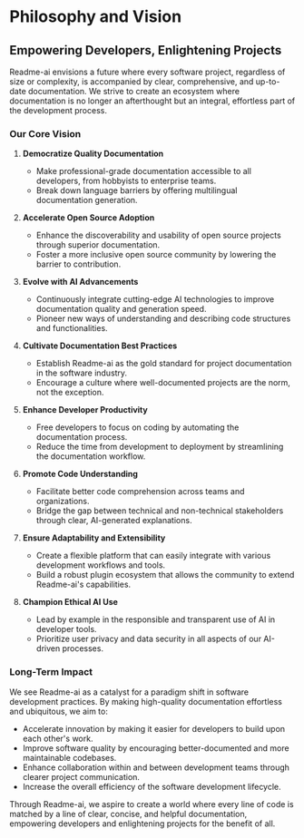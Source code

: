 # Philosophy and Vision

## Empowering Developers, Enlightening Projects

Readme-ai envisions a future where every software project, regardless of size or complexity, is accompanied by clear, comprehensive, and up-to-date documentation. We strive to create an ecosystem where documentation is no longer an afterthought but an integral, effortless part of the development process.

### Our Core Vision

1. **Democratize Quality Documentation**
   - Make professional-grade documentation accessible to all developers, from hobbyists to enterprise teams.
   - Break down language barriers by offering multilingual documentation generation.

2. **Accelerate Open Source Adoption**
   - Enhance the discoverability and usability of open source projects through superior documentation.
   - Foster a more inclusive open source community by lowering the barrier to contribution.

3. **Evolve with AI Advancements**
   - Continuously integrate cutting-edge AI technologies to improve documentation quality and generation speed.
   - Pioneer new ways of understanding and describing code structures and functionalities.

4. **Cultivate Documentation Best Practices**
   - Establish Readme-ai as the gold standard for project documentation in the software industry.
   - Encourage a culture where well-documented projects are the norm, not the exception.

5. **Enhance Developer Productivity**
   - Free developers to focus on coding by automating the documentation process.
   - Reduce the time from development to deployment by streamlining the documentation workflow.

6. **Promote Code Understanding**
   - Facilitate better code comprehension across teams and organizations.
   - Bridge the gap between technical and non-technical stakeholders through clear, AI-generated explanations.

7. **Ensure Adaptability and Extensibility**
   - Create a flexible platform that can easily integrate with various development workflows and tools.
   - Build a robust plugin ecosystem that allows the community to extend Readme-ai's capabilities.

8. **Champion Ethical AI Use**
   - Lead by example in the responsible and transparent use of AI in developer tools.
   - Prioritize user privacy and data security in all aspects of our AI-driven processes.

### Long-Term Impact

We see Readme-ai as a catalyst for a paradigm shift in software development practices. By making high-quality documentation effortless and ubiquitous, we aim to:

- Accelerate innovation by making it easier for developers to build upon each other's work.
- Improve software quality by encouraging better-documented and more maintainable codebases.
- Enhance collaboration within and between development teams through clearer project communication.
- Increase the overall efficiency of the software development lifecycle.

Through Readme-ai, we aspire to create a world where every line of code is matched by a line of clear, concise, and helpful documentation, empowering developers and enlightening projects for the benefit of all.
